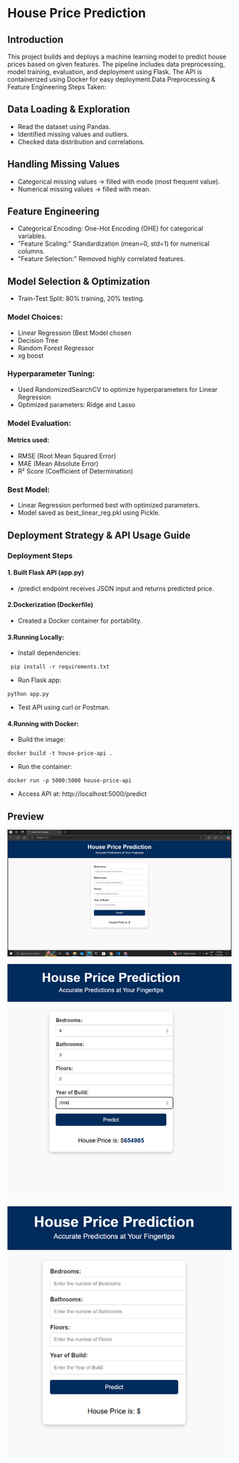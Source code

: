 # House Price Prediction 


## Introduction
This project builds and deploys a machine learning model to predict house prices based on given features. The pipeline includes data preprocessing, model training, evaluation, and deployment using Flask. The API is containerized using Docker for easy deployment.Data Preprocessing & Feature Engineering
Steps Taken:

## Data Loading & Exploration

- Read the dataset using Pandas.
- Identified missing values and outliers.
- Checked data distribution and correlations.

## Handling Missing Values

- Categorical missing values → filled with mode (most frequent value).
- Numerical missing values → filled with mean.

## Feature Engineering

- Categorical Encoding: One-Hot Encoding (OHE) for categorical variables.
- "Feature Scaling:" Standardization (mean=0, std=1) for numerical columns.
- "Feature Selection:" Removed highly correlated features.

## Model Selection & Optimization

- Train-Test Split: 80% training, 20% testing.

### Model Choices:

- Linear Regression (Best Model chosen
- Decision Tree
- Random Forest Regressor 
- xg boost

### Hyperparameter Tuning:

- Used RandomizedSearchCV to optimize hyperparameters for Linear Regression
- Optimized parameters: Ridge and Lasso

### Model Evaluation:

#### Metrics used:
- RMSE (Root Mean Squared Error)
- MAE (Mean Absolute Error)
- R² Score (Coefficient of Determination)

### Best Model:

- Linear Regression performed best with optimized parameters.
- Model saved as best_linear_reg.pkl using Pickle.

## Deployment Strategy & API Usage Guide

### Deployment Steps

#### 1. Built Flask API (app.py)

- /predict endpoint receives JSON input and returns predicted price.

#### 2.Dockerization (Dockerfile)

-  Created a Docker container for portability.

#### 3.Running Locally:

-  Install dependencies:
```
 pip install -r requirements.txt
```
  
-  Run Flask app:
  ```
python app.py
```

-  Test API using curl or Postman.


#### 4.Running with Docker:

-  Build the image:
```
docker build -t house-price-api .
```
  
-  Run the container:
 ```
docker run -p 5000:5000 house-price-api
```
  
-  Access API at: http://localhost:5000/predict

## Preview

![capture_2.png](capture_2.png)

![capture.PNG](capture.PNG)

![capture_1.PNG](capture_1.PNG)
